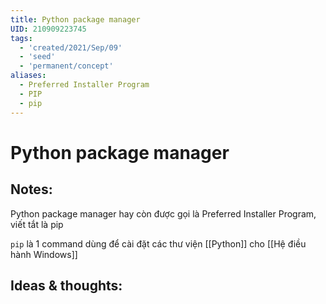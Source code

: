 ```yaml
---
title: Python package manager
UID: 210909223745
tags:
  - 'created/2021/Sep/09'
  - 'seed'
  - 'permanent/concept'
aliases:
  - Preferred Installer Program
  - PIP
  - pip
---
```

# Python package manager

## Notes:
Python package manager hay còn được gọi là Preferred Installer Program, viết tắt là pip

`pip` là 1 command dùng để cài đặt các thư viện [[Python]] cho [[Hệ điều hành Windows]]

## Ideas & thoughts:
